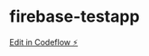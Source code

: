 # firebase-testapp

[Edit in Codeflow ⚡️](https://stackblitz.com/~/github.com/g-h-miles/firebase-testapp)
